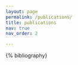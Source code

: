 ```yaml
---
layout: page
permalink: /publications/
title: publications
nav: true
nav_order: 2

---
```

<!-- _pages/publications.md -->
<div class="publications">

{% bibliography}

<!-- <h2>Peer-Reviewed Publications</h2>
<ul>
{% bibliography --query @*[keywords=peer\_reviewed] %}
</ul>

<h2>Non-Refereed Publications</h2>
<ul>
{% bibliography --query @*[non\_refereed\_pubs] %}
</ul> -->

</div>
